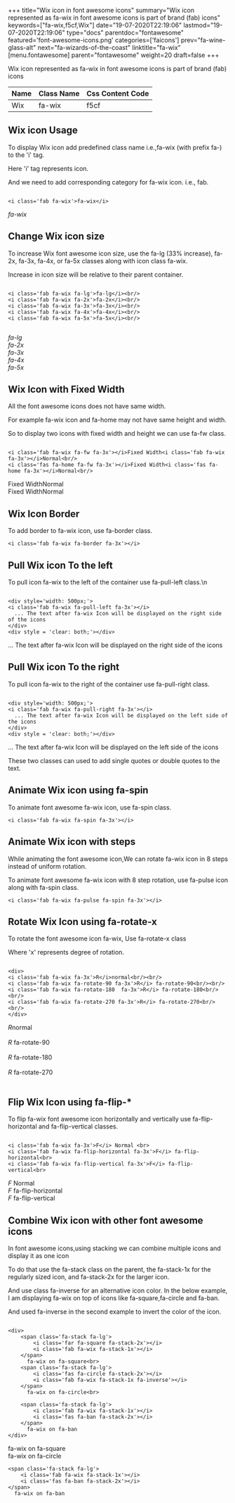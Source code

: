 +++
title="Wix icon in font awesome icons"
summary="Wix icon represented as fa-wix in font awesome icons is part of brand (fab) icons"
keywords=["fa-wix,f5cf,Wix"]
date="19-07-2020T22:19:06"
lastmod="19-07-2020T22:19:06"
type="docs"
parentdoc="fontawesome"
featured='font-awesome-icons.png'
categories=['faicons']
prev="fa-wine-glass-alt"
next="fa-wizards-of-the-coast"
linktitle="fa-wix"
[menu.fontawesome]
parent="fontawesome"
weight=20
draft=false
+++


Wix icon represented as fa-wix in font awesome icons is part of brand (fab) icons

<div class='table-responsive'><table class='table'><thead><tr><th>Name</th><th>Class Name</th><th>Css Content Code</th></tr></thead><tbody><tr><td>Wix</td><td>fa-wix</td><td>f5cf</td></tr></tbody></table></div>



## Wix icon Usage

To display Wix icon add predefined class name i.e.,fa-wix (with prefix fa-) to the 'i' tag.

Here 'i' tag represents icon.

And we need to add corresponding category for fa-wix icon. i.e., fab.


```

<i class='fab fa-wix'>fa-wix</i>
```

<i class='fab fa-wix'>fa-wix</i>




## Change Wix icon size
To increase Wix font awesome icon size, use the fa-lg (33% increase), fa-2x, fa-3x, fa-4x, or fa-5x classes along with icon class fa-wix.

Increase in icon size will be relative to their parent container. 

```

<i class='fab fa-wix fa-lg'>fa-lg</i><br/>
<i class='fab fa-wix fa-2x'>fa-2x</i><br/>
<i class='fab fa-wix fa-3x'>fa-3x</i><br/>
<i class='fab fa-wix fa-4x'>fa-4x</i><br/>
<i class='fab fa-wix fa-5x'>fa-5x</i><br/>
            
```

<i class='fab fa-wix fa-lg'>fa-lg</i><br/>
<i class='fab fa-wix fa-2x'>fa-2x</i><br/>
<i class='fab fa-wix fa-3x'>fa-3x</i><br/>
<i class='fab fa-wix fa-4x'>fa-4x</i><br/>
<i class='fab fa-wix fa-5x'>fa-5x</i><br/>
            



## Wix Icon with Fixed Width 

All the font awesome icons does not have same width.

For example fa-wix icon and fa-home may not have same height and width.

So to display two icons with fixed width and height we can use fa-fw class.


```

<i class='fab fa-wix fa-fw fa-3x'></i>Fixed Width<i class='fab fa-wix fa-3x'></i>Normal<br/>
<i class='fas fa-home fa-fw fa-3x'></i>Fixed Width<i class='fas fa-home fa-3x'></i>Normal<br/>
```

<i class='fab fa-wix fa-fw fa-3x'></i>Fixed Width<i class='fab fa-wix fa-3x'></i>Normal<br/>
<i class='fas fa-home fa-fw fa-3x'></i>Fixed Width<i class='fas fa-home fa-3x'></i>Normal<br/>



## Wix Icon Border 

To add border to fa-wix icon, use fa-border class.


```
<i class='fab fa-wix fa-border fa-3x'></i>

```
<i class='fab fa-wix fa-border fa-3x'></i>





## Pull Wix icon To the left

To pull icon fa-wix to the left of the container use fa-pull-left class.\n

```

<div style='width: 500px;'>
<i class='fab fa-wix fa-pull-left fa-3x'></i>
  ... The text after fa-wix Icon will be displayed on the right side of the icons
</div>
<div style = 'clear: both;'></div>
```

<div style='width: 500px;'>
<i class='fab fa-wix fa-pull-left fa-3x'></i>
  ... The text after fa-wix Icon will be displayed on the right side of the icons
</div>
<div style = 'clear: both;'></div>




## Pull Wix icon To the right
To pull icon fa-wix to the right of the container use fa-pull-right class.

```

<div style='width: 500px;'>
<i class='fab fa-wix fa-pull-right fa-3x'></i>
  ... The text after fa-wix Icon will be displayed on the left side of the icons
</div>
<div style = 'clear: both;'></div>
```

<div style='width: 500px;'>
<i class='fab fa-wix fa-pull-right fa-3x'></i>
  ... The text after fa-wix Icon will be displayed on the left side of the icons
</div>
<div style = 'clear: both;'></div>

These two classes can used to add single quotes or double quotes to the text.


## Animate Wix icon using fa-spin
To animate font awesome fa-wix icon, use fa-spin class.

```
<i class='fab fa-wix fa-spin fa-3x'></i>
```
<i class='fab fa-wix fa-spin fa-3x'></i>




## Animate Wix icon with steps
While animating the font awesome icon,We can rotate fa-wix icon in 8 steps instead of uniform rotation.

To animate font awesome fa-wix icon with 8 step rotation, use fa-pulse icon along with fa-spin class.


```
<i class='fab fa-wix fa-pulse fa-spin fa-3x'></i>

```
<i class='fab fa-wix fa-pulse fa-spin fa-3x'></i>





## Rotate Wix Icon using fa-rotate-x
To rotate the font awesome icon fa-wix, Use fa-rotate-x class

Where 'x' represents degree of rotation.


```

<div>
<i class='fab fa-wix fa-3x'>R</i>normal<br/><br/>
<i class='fab fa-wix fa-rotate-90 fa-3x'>R</i> fa-rotate-90<br/><br/> 
<i class='fab fa-wix fa-rotate-180  fa-3x'>R</i> fa-rotate-180<br/><br/> 
<i class='fab fa-wix fa-rotate-270 fa-3x'>R</i> fa-rotate-270<br/><br/>
</div>
```

<div>
<i class='fab fa-wix fa-3x'>R</i>normal<br/><br/>
<i class='fab fa-wix fa-rotate-90 fa-3x'>R</i> fa-rotate-90<br/><br/> 
<i class='fab fa-wix fa-rotate-180  fa-3x'>R</i> fa-rotate-180<br/><br/> 
<i class='fab fa-wix fa-rotate-270 fa-3x'>R</i> fa-rotate-270<br/><br/>
</div>




## Flip Wix Icon using fa-flip-*
To flip fa-wix font awesome icon horizontally and vertically use fa-flip-horizontal and fa-flip-vertical classes. 

```

<i class='fab fa-wix fa-3x'>F</i> Normal <br>
<i class='fab fa-wix fa-flip-horizontal fa-3x'>F</i> fa-flip-horizontal<br>
<i class='fab fa-wix fa-flip-vertical fa-3x'>F</i> fa-flip-vertical<br>
```

<i class='fab fa-wix fa-3x'>F</i> Normal <br>
<i class='fab fa-wix fa-flip-horizontal fa-3x'>F</i> fa-flip-horizontal<br>
<i class='fab fa-wix fa-flip-vertical fa-3x'>F</i> fa-flip-vertical<br>




## Combine Wix icon with other font awesome icons
In font awesome icons,using stacking we can combine multiple icons and display it as one icon 

To do that use the fa-stack class on the parent, the fa-stack-1x for the regularly sized icon, and fa-stack-2x for the larger icon.

And use class fa-inverse for an alternative icon color. 
In the below example, I am displaying fa-wix on top of icons like fa-square,fa-circle and fa-ban.

And used fa-inverse in the second example to invert the color of the icon.

```

<div>
    <span class='fa-stack fa-lg'>
        <i class='far fa-square fa-stack-2x'></i>
        <i class='fab fa-wix fa-stack-1x'></i>
    </span>
      fa-wix on fa-square<br>
    <span class='fa-stack fa-lg'>
        <i class='fas fa-circle fa-stack-2x'></i>
        <i class='fab fa-wix fa-stack-1x fa-inverse'></i>
    </span>
      fa-wix on fa-circle<br>

    <span class='fa-stack fa-lg'>
        <i class='fab fa-wix fa-stack-1x'></i>
        <i class='fas fa-ban fa-stack-2x'></i>
    </span>
      fa-wix on fa-ban
</div>
```

<div>
    <span class='fa-stack fa-lg'>
        <i class='far fa-square fa-stack-2x'></i>
        <i class='fab fa-wix fa-stack-1x'></i>
    </span>
      fa-wix on fa-square<br>
    <span class='fa-stack fa-lg'>
        <i class='fas fa-circle fa-stack-2x'></i>
        <i class='fab fa-wix fa-stack-1x fa-inverse'></i>
    </span>
      fa-wix on fa-circle<br>

    <span class='fa-stack fa-lg'>
        <i class='fab fa-wix fa-stack-1x'></i>
        <i class='fas fa-ban fa-stack-2x'></i>
    </span>
      fa-wix on fa-ban
</div>







